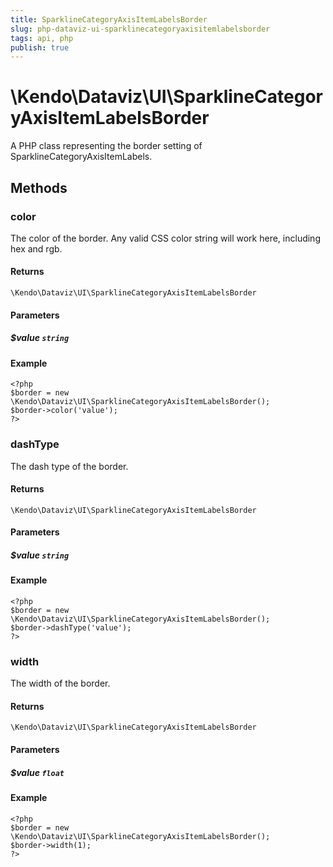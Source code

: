 ```yaml
---
title: SparklineCategoryAxisItemLabelsBorder
slug: php-dataviz-ui-sparklinecategoryaxisitemlabelsborder
tags: api, php
publish: true
---
```


# \Kendo\Dataviz\UI\SparklineCategoryAxisItemLabelsBorder

A PHP class representing the border setting of SparklineCategoryAxisItemLabels.


## Methods

### color
The color of the border. Any valid CSS color string will work here, including hex and rgb.

#### Returns
`\Kendo\Dataviz\UI\SparklineCategoryAxisItemLabelsBorder`

#### Parameters

##### $value `string`



#### Example 
    <?php
    $border = new \Kendo\Dataviz\UI\SparklineCategoryAxisItemLabelsBorder();
    $border->color('value');
    ?>

### dashType
The dash type of the border.

#### Returns
`\Kendo\Dataviz\UI\SparklineCategoryAxisItemLabelsBorder`

#### Parameters

##### $value `string`



#### Example 
    <?php
    $border = new \Kendo\Dataviz\UI\SparklineCategoryAxisItemLabelsBorder();
    $border->dashType('value');
    ?>

### width
The width of the border.

#### Returns
`\Kendo\Dataviz\UI\SparklineCategoryAxisItemLabelsBorder`

#### Parameters

##### $value `float`



#### Example 
    <?php
    $border = new \Kendo\Dataviz\UI\SparklineCategoryAxisItemLabelsBorder();
    $border->width(1);
    ?>

 
